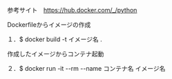 参考サイト　https://hub.docker.com/_/python

Dockerfileからイメージの作成

１．$ docker build -t イメージ名 .


作成したイメージからコンテナ起動

２．$ docker run -it --rm --name コンテナ名 イメージ名

